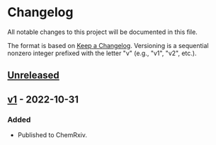 # Changelog

All notable changes to this project will be documented in this file.

The format is based on [Keep a Changelog](https://keepachangelog.com/en/1.0.0/). Versioning is a sequential nonzero integer prefixed with the letter "v" (e.g., "v1", "v2", etc.).

## [Unreleased]

## [v1] - 2022-10-31
### Added
- Published to ChemRxiv.

[Unreleased]: https://github.com/metamolecular/balsadoc/compare/v1...HEAD
[v1]: https://github.com/metamolecular/balsadoc/releases/tag/v1
